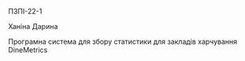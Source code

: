 ПЗПІ-22-1

Ханіна Дарина 

Програмна система для збору статистики для закладів харчування DineMetrics
